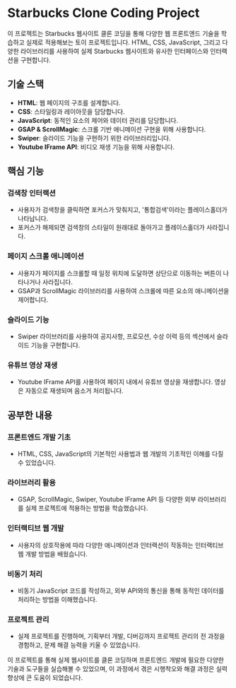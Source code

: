 # Starbucks Clone Coding Project

이 프로젝트는 Starbucks 웹사이트 클론 코딩을 통해 다양한 웹 프론트엔드 기술을 학습하고 실제로 적용해보는 토이 프로젝트입니다. HTML, CSS, JavaScript, 그리고 다양한 라이브러리를 사용하여 실제 Starbucks 웹사이트와 유사한 인터페이스와 인터랙션을 구현합니다.

## 기술 스택

- **HTML**: 웹 페이지의 구조를 설계합니다.
- **CSS**: 스타일링과 레이아웃을 담당합니다.
- **JavaScript**: 동적인 요소의 제어와 데이터 관리를 담당합니다.
- **GSAP & ScrollMagic**: 스크롤 기반 애니메이션 구현을 위해 사용합니다.
- **Swiper**: 슬라이드 기능을 구현하기 위한 라이브러리입니다.
- **Youtube IFrame API**: 비디오 재생 기능을 위해 사용합니다.

## 핵심 기능

### 검색창 인터랙션

- 사용자가 검색창을 클릭하면 포커스가 맞춰지고, '통합검색'이라는 플레이스홀더가 나타납니다.
- 포커스가 해제되면 검색창의 스타일이 원래대로 돌아가고 플레이스홀더가 사라집니다.

### 페이지 스크롤 애니메이션

- 사용자가 페이지를 스크롤할 때 일정 위치에 도달하면 상단으로 이동하는 버튼이 나타나거나 사라집니다.
- GSAP과 ScrollMagic 라이브러리를 사용하여 스크롤에 따른 요소의 애니메이션을 제어합니다.

### 슬라이드 기능

- Swiper 라이브러리를 사용하여 공지사항, 프로모션, 수상 이력 등의 섹션에서 슬라이드 기능을 구현합니다.

### 유튜브 영상 재생

- Youtube IFrame API를 사용하여 페이지 내에서 유튜브 영상을 재생합니다. 영상은 자동으로 재생되며 음소거 처리됩니다.

## 공부한 내용

### 프론트엔드 개발 기초

- HTML, CSS, JavaScript의 기본적인 사용법과 웹 개발의 기초적인 이해를 다질 수 있었습니다.

### 라이브러리 활용

- GSAP, ScrollMagic, Swiper, Youtube IFrame API 등 다양한 외부 라이브러리를 실제 프로젝트에 적용하는 방법을 학습했습니다.

### 인터랙티브 웹 개발

- 사용자의 상호작용에 따라 다양한 애니메이션과 인터랙션이 작동하는 인터랙티브 웹 개발 방법을 배웠습니다.

### 비동기 처리

- 비동기 JavaScript 코드를 작성하고, 외부 API와의 통신을 통해 동적인 데이터를 처리하는 방법을 이해했습니다.

### 프로젝트 관리

- 실제 프로젝트를 진행하며, 기획부터 개발, 디버깅까지 프로젝트 관리의 전 과정을 경험하고, 문제 해결 능력을 키울 수 있었습니다.

이 프로젝트를 통해 실제 웹사이트를 클론 코딩하며 프론트엔드 개발에 필요한 다양한 기술과 도구들을 실습해볼 수 있었으며, 이 과정에서 겪은 시행착오와 해결 과정은 실력 향상에 큰 도움이 되었습니다.
